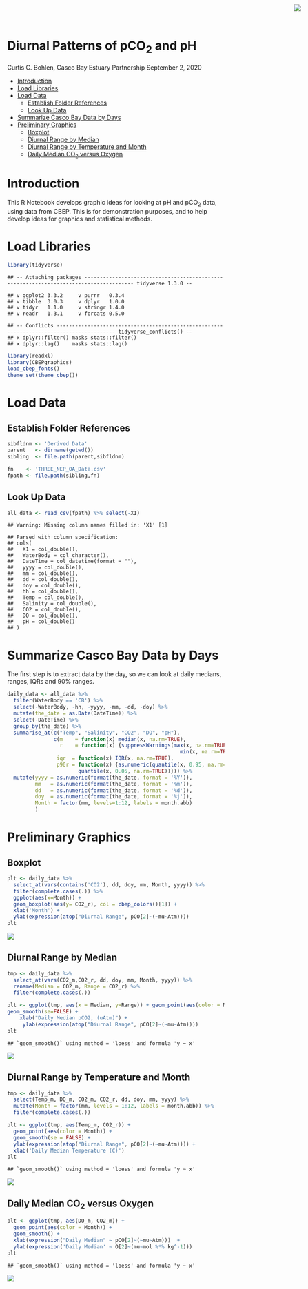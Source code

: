 Diurnal Patterns of pCO<sub>2</sub> and pH
================
Curtis C. Bohlen, Casco Bay Estuary Partnership
September 2, 2020

  - [Introduction](#introduction)
  - [Load Libraries](#load-libraries)
  - [Load Data](#load-data)
      - [Establish Folder References](#establish-folder-references)
      - [Look Up Data](#look-up-data)
  - [Summarize Casco Bay Data by
    Days](#summarize-casco-bay-data-by-days)
  - [Preliminary Graphics](#preliminary-graphics)
      - [Boxplot](#boxplot)
      - [Diurnal Range by Median](#diurnal-range-by-median)
      - [Diurnal Range by Temperature and
        Month](#diurnal-range-by-temperature-and-month)
      - [Daily Median CO<sub>2</sub> versus
        Oxygen](#daily-median-co2-versus-oxygen)

<img
    src="https://www.cascobayestuary.org/wp-content/uploads/2014/04/logo_sm.jpg"
    style="position:absolute;top:10px;right:50px;" />

# Introduction

This R Notebook develops graphic ideas for looking at pH and
pCO<sub>2</sub> data, using data from CBEP. This is for demonstration
purposes, and to help develop ideas for graphics and statistical
methods.

# Load Libraries

``` r
library(tidyverse)
```

    ## -- Attaching packages -------------------------------------------------------------------------------------- tidyverse 1.3.0 --

    ## v ggplot2 3.3.2     v purrr   0.3.4
    ## v tibble  3.0.3     v dplyr   1.0.0
    ## v tidyr   1.1.0     v stringr 1.4.0
    ## v readr   1.3.1     v forcats 0.5.0

    ## -- Conflicts ----------------------------------------------------------------------------------------- tidyverse_conflicts() --
    ## x dplyr::filter() masks stats::filter()
    ## x dplyr::lag()    masks stats::lag()

``` r
library(readxl)
library(CBEPgraphics)
load_cbep_fonts()
theme_set(theme_cbep())
```

# Load Data

## Establish Folder References

``` r
sibfldnm <- 'Derived Data'
parent   <- dirname(getwd())
sibling  <- file.path(parent,sibfldnm)

fn    <- 'THREE_NEP_OA_Data.csv'
fpath <- file.path(sibling,fn)
```

## Look Up Data

``` r
all_data <- read_csv(fpath) %>% select(-X1)
```

    ## Warning: Missing column names filled in: 'X1' [1]

    ## Parsed with column specification:
    ## cols(
    ##   X1 = col_double(),
    ##   WaterBody = col_character(),
    ##   DateTime = col_datetime(format = ""),
    ##   yyyy = col_double(),
    ##   mm = col_double(),
    ##   dd = col_double(),
    ##   doy = col_double(),
    ##   hh = col_double(),
    ##   Temp = col_double(),
    ##   Salinity = col_double(),
    ##   CO2 = col_double(),
    ##   DO = col_double(),
    ##   pH = col_double()
    ## )

# Summarize Casco Bay Data by Days

The first step is to extract data by the day, so we can look at daily
medians, ranges, IQRs and 90% ranges.

``` r
daily_data <- all_data %>%
  filter(WaterBody == 'CB') %>%
  select(-WaterBody, -hh, -yyyy, -mm, -dd, -doy) %>%
  mutate(the_date = as.Date(DateTime)) %>%
  select(-DateTime) %>%
  group_by(the_date) %>%
  summarise_at(c("Temp", "Salinity", "CO2", "DO", "pH"),
               c(m    = function(x) median(x, na.rm=TRUE),
                 r    = function(x) {suppressWarnings(max(x, na.rm=TRUE) -
                                                        min(x, na.rm=TRUE))},
                iqr  = function(x) IQR(x, na.rm=TRUE),
                p90r = function(x) {as.numeric(quantile(x, 0.95, na.rm=TRUE) -
                       quantile(x, 0.05, na.rm=TRUE))})) %>%
  mutate(yyyy = as.numeric(format(the_date, format = '%Y')),
         mm   = as.numeric(format(the_date, format = '%m')),
         dd   = as.numeric(format(the_date, format = '%d')),
         doy  = as.numeric(format(the_date, format = '%j')),
         Month = factor(mm, levels=1:12, labels = month.abb)
         )
```

# Preliminary Graphics

## Boxplot

``` r
plt <- daily_data %>%
  select_at(vars(contains('CO2'), dd, doy, mm, Month, yyyy)) %>%
  filter(complete.cases(.)) %>%
  ggplot(aes(x=Month)) +
  geom_boxplot(aes(y= CO2_r), col = cbep_colors()[1]) +
  xlab('Month') + 
  ylab(expression(atop("Diurnal Range", pCO[2]~(~mu~Atm))))
plt
```

![](Daily-Data-Graphics_files/figure-gfm/unnamed-chunk-5-1.png)<!-- -->

## Diurnal Range by Median

``` r
tmp <- daily_data %>%
  select_at(vars(CO2_m,CO2_r, dd, doy, mm, Month, yyyy)) %>%
  rename(Median = CO2_m, Range = CO2_r) %>%
  filter(complete.cases(.))

plt <- ggplot(tmp, aes(x = Median, y=Range)) + geom_point(aes(color = Month)) + 
geom_smooth(se=FALSE) +
    xlab("Daily Median pCO2, (uAtm)") + 
     ylab(expression(atop("Diurnal Range", pCO[2]~(~mu~Atm))))
plt
```

    ## `geom_smooth()` using method = 'loess' and formula 'y ~ x'

![](Daily-Data-Graphics_files/figure-gfm/unnamed-chunk-6-1.png)<!-- -->

## Diurnal Range by Temperature and Month

``` r
tmp <- daily_data %>%
  select(Temp_m, DO_m, CO2_m, CO2_r, dd, doy, mm, yyyy) %>%
  mutate(Month = factor(mm, levels = 1:12, labels = month.abb)) %>%
  filter(complete.cases(.))

plt <- ggplot(tmp, aes(Temp_m, CO2_r)) +
  geom_point(aes(color = Month)) +
  geom_smooth(se = FALSE) +
  ylab(expression(atop("Diurnal Range", pCO[2]~(~mu~Atm)))) +
  xlab('Daily Median Temperature (C)')
plt
```

    ## `geom_smooth()` using method = 'loess' and formula 'y ~ x'

![](Daily-Data-Graphics_files/figure-gfm/unnamed-chunk-7-1.png)<!-- -->

## Daily Median CO<sub>2</sub> versus Oxygen

``` r
plt <- ggplot(tmp, aes(DO_m, CO2_m)) +
  geom_point(aes(color = Month)) +
  geom_smooth() +
  xlab(expression("Daily Median" ~ pCO[2]~(~mu~Atm)))  +
  ylab(expression('Daily Median' ~ O[2]~(mu~mol %*% kg^-1)))
plt
```

    ## `geom_smooth()` using method = 'loess' and formula 'y ~ x'

![](Daily-Data-Graphics_files/figure-gfm/unnamed-chunk-8-1.png)<!-- -->
